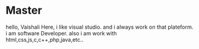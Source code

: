 # Master

hello,
  Vaishali Here, i like visual studio. and i always work on that plateform.
  i am software Developer. also i am work with html,css,js,c,c++,php,java,etc..
  
